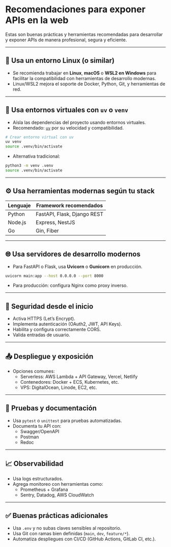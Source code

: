 # Recomendaciones para exponer APIs en la web

Estas son buenas prácticas y herramientas recomendadas para desarrollar y exponer APIs de manera profesional, segura y eficiente.

---

## 🐧 Usa un entorno Linux (o similar)

- Se recomienda trabajar en **Linux**, **macOS** o **WSL2 en Windows** para facilitar la compatibilidad con herramientas de desarrollo modernas.
- Linux/WSL2 mejora el soporte de Docker, Python, Git, y herramientas de red.

---

## 🐍 Usa entornos virtuales con `uv` o `venv`

- Aísla las dependencias del proyecto usando entornos virtuales.
- Recomendado: [`uv`](https://github.com/astral-sh/uv) por su velocidad y compatibilidad.

```bash
# Crear entorno virtual con uv
uv venv
source .venv/bin/activate
```

- Alternativa tradicional:
```bash
python3 -m venv .venv
source .venv/bin/activate
```

---

## ⚙️ Usa herramientas modernas según tu stack

| Lenguaje | Framework recomendados |
|---------|------------------------|
| Python  | FastAPI, Flask, Django REST |
| Node.js | Express, NestJS |
| Go      | Gin, Fiber |

---

## 🌐 Usa servidores de desarrollo modernos

- Para FastAPI o Flask, usa **Uvicorn** o **Gunicorn** en producción.
```bash
uvicorn main:app --host 0.0.0.0 --port 8000
```

- Para producción: configura Nginx como proxy inverso.

---

## 🔐 Seguridad desde el inicio

- Activa HTTPS (Let’s Encrypt).
- Implementa autenticación (OAuth2, JWT, API Keys).
- Habilita y configura correctamente CORS.
- Valida entradas de usuario.

---

## 📤 Despliegue y exposición

- Opciones comunes:
  - Serverless: AWS Lambda + API Gateway, Vercel, Netlify
  - Contenedores: Docker + ECS, Kubernetes, etc.
  - VPS: DigitalOcean, Linode, EC2, etc.

---

## 🧪 Pruebas y documentación

- Usa `pytest` o `unittest` para pruebas automatizadas.
- Documenta tu API con:
  - Swagger/OpenAPI
  - Postman
  - Redoc

---

## 📈 Observabilidad

- Usa logs estructurados.
- Agrega monitoreo con herramientas como:
  - Prometheus + Grafana
  - Sentry, Datadog, AWS CloudWatch

---

## ✅ Buenas prácticas adicionales

- Usa `.env` y no subas claves sensibles al repositorio.
- Usa Git con ramas bien definidas (`main`, `dev`, `feature/*`).
- Automatiza despliegues con CI/CD (GitHub Actions, GitLab CI, etc.).
